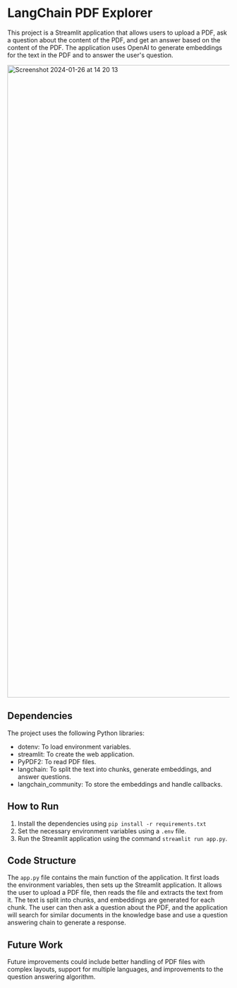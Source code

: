 # LangChain PDF Explorer

This project is a Streamlit application that allows users to upload a PDF, ask a question about the content of the PDF, and get an answer based on the content of the PDF. The application uses OpenAI to generate embeddings for the text in the PDF and to answer the user's question.

<img width="1433" alt="Screenshot 2024-01-26 at 14 20 13" src="https://github.com/Hegazy360/langchain-pdf-explorer/assets/13141632/d526c674-8340-483d-87be-b404e1aaa3a4">



## Dependencies

The project uses the following Python libraries:

- dotenv: To load environment variables.
- streamlit: To create the web application.
- PyPDF2: To read PDF files.
- langchain: To split the text into chunks, generate embeddings, and answer questions.
- langchain_community: To store the embeddings and handle callbacks.

## How to Run

1. Install the dependencies using `pip install -r requirements.txt`
2. Set the necessary environment variables using a `.env` file.
3. Run the Streamlit application using the command `streamlit run app.py`.

## Code Structure

The `app.py` file contains the main function of the application. It first loads the environment variables, then sets up the Streamlit application. It allows the user to upload a PDF file, then reads the file and extracts the text from it. The text is split into chunks, and embeddings are generated for each chunk. The user can then ask a question about the PDF, and the application will search for similar documents in the knowledge base and use a question answering chain to generate a response.

## Future Work

Future improvements could include better handling of PDF files with complex layouts, support for multiple languages, and improvements to the question answering algorithm.
